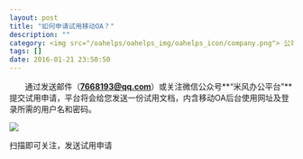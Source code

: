 ```yaml
---
layout: post
title: "如何申请试用移动OA？"
description: ""
category: <img src="/oahelps/oahelps_img/oahelps_icon/company.png"> 公司及成员管理
tags: []
date: 2016-01-21 23:50:50
---
```


&#160; &#160; &#160; &#160;通过发送邮件（**7668193@qq.com**）或关注微信公众号**“米风办公平台”**提交试用申请，平台将会给您发送一份试用文档，内含移动OA后台使用网址及登录所需的用户名和密码。

![](../../../../../../../../oahelps_img/erweima.png)

扫描即可关注，发送试用申请
